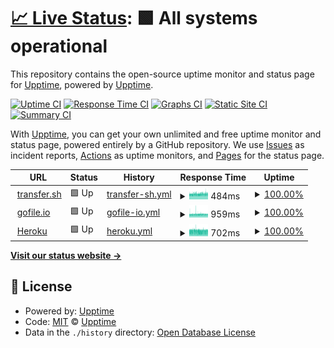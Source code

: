 # [📈 Live Status](https://upptime.github.io/upptime): <!--live status--> **🟩 All systems operational**

This repository contains the open-source uptime monitor and status page for [Upptime](https://upptime.js.org), powered by [Upptime](https://github.com/upptime/upptime).

[![Uptime CI](https://github.com/pavirp29/sitestatus/workflows/Uptime%20CI/badge.svg)](https://github.com/pavirp29/sitestatus/actions?query=workflow%3A%22Uptime+CI%22)
[![Response Time CI](https://github.com/pavirp29/sitestatus/workflows/Response%20Time%20CI/badge.svg)](https://github.com/pavirp29/sitestatus/actions?query=workflow%3A%22Response+Time+CI%22)
[![Graphs CI](https://github.com/pavirp29/sitestatus/workflows/Graphs%20CI/badge.svg)](https://github.com/pavirp29/sitestatus/actions?query=workflow%3A%22Graphs+CI%22)
[![Static Site CI](https://github.com/pavirp29/sitestatus/workflows/Static%20Site%20CI/badge.svg)](https://github.com/pavirp29/sitestatus/actions?query=workflow%3A%22Static+Site+CI%22)
[![Summary CI](https://github.com/pavirp29/sitestatus/workflows/Summary%20CI/badge.svg)](https://github.com/pavirp29/sitestatus/actions?query=workflow%3A%22Summary+CI%22)

With [Upptime](https://upptime.js.org), you can get your own unlimited and free uptime monitor and status page, powered entirely by a GitHub repository. We use [Issues](https://github.com/upptime/upptime/issues) as incident reports, [Actions](https://github.com/pavirp29/sitestatus/actions) as uptime monitors, and [Pages](https://upptime.github.io/upptime) for the status page.

<!--start: status pages-->
<!-- This summary is generated by Upptime (https://github.com/upptime/upptime) -->
<!-- Do not edit this manually, your changes will be overwritten -->
<!-- prettier-ignore -->
| URL | Status | History | Response Time | Uptime |
| --- | ------ | ------- | ------------- | ------ |
| <img alt="" src="https://favicons.githubusercontent.com/transfer.sh" height="13"> [transfer.sh](https://transfer.sh/) | 🟩 Up | [transfer-sh.yml](https://github.com/pavirp29/sitestatus/commits/HEAD/history/transfer-sh.yml) | <details><summary><img alt="Response time graph" src="./graphs/transfer-sh/response-time-week.png" height="20"> 484ms</summary><br><a href="https://pavirp29.github.io/sitestatus/history/transfer-sh"><img alt="Response time 520" src="https://img.shields.io/endpoint?url=https%3A%2F%2Fraw.githubusercontent.com%2Fpavirp29%2Fsitestatus%2FHEAD%2Fapi%2Ftransfer-sh%2Fresponse-time.json"></a><br><a href="https://pavirp29.github.io/sitestatus/history/transfer-sh"><img alt="24-hour response time 508" src="https://img.shields.io/endpoint?url=https%3A%2F%2Fraw.githubusercontent.com%2Fpavirp29%2Fsitestatus%2FHEAD%2Fapi%2Ftransfer-sh%2Fresponse-time-day.json"></a><br><a href="https://pavirp29.github.io/sitestatus/history/transfer-sh"><img alt="7-day response time 484" src="https://img.shields.io/endpoint?url=https%3A%2F%2Fraw.githubusercontent.com%2Fpavirp29%2Fsitestatus%2FHEAD%2Fapi%2Ftransfer-sh%2Fresponse-time-week.json"></a><br><a href="https://pavirp29.github.io/sitestatus/history/transfer-sh"><img alt="30-day response time 485" src="https://img.shields.io/endpoint?url=https%3A%2F%2Fraw.githubusercontent.com%2Fpavirp29%2Fsitestatus%2FHEAD%2Fapi%2Ftransfer-sh%2Fresponse-time-month.json"></a><br><a href="https://pavirp29.github.io/sitestatus/history/transfer-sh"><img alt="1-year response time 520" src="https://img.shields.io/endpoint?url=https%3A%2F%2Fraw.githubusercontent.com%2Fpavirp29%2Fsitestatus%2FHEAD%2Fapi%2Ftransfer-sh%2Fresponse-time-year.json"></a></details> | <details><summary><a href="https://pavirp29.github.io/sitestatus/history/transfer-sh">100.00%</a></summary><a href="https://pavirp29.github.io/sitestatus/history/transfer-sh"><img alt="All-time uptime 98.50%" src="https://img.shields.io/endpoint?url=https%3A%2F%2Fraw.githubusercontent.com%2Fpavirp29%2Fsitestatus%2FHEAD%2Fapi%2Ftransfer-sh%2Fuptime.json"></a><br><a href="https://pavirp29.github.io/sitestatus/history/transfer-sh"><img alt="24-hour uptime 100.00%" src="https://img.shields.io/endpoint?url=https%3A%2F%2Fraw.githubusercontent.com%2Fpavirp29%2Fsitestatus%2FHEAD%2Fapi%2Ftransfer-sh%2Fuptime-day.json"></a><br><a href="https://pavirp29.github.io/sitestatus/history/transfer-sh"><img alt="7-day uptime 100.00%" src="https://img.shields.io/endpoint?url=https%3A%2F%2Fraw.githubusercontent.com%2Fpavirp29%2Fsitestatus%2FHEAD%2Fapi%2Ftransfer-sh%2Fuptime-week.json"></a><br><a href="https://pavirp29.github.io/sitestatus/history/transfer-sh"><img alt="30-day uptime 100.00%" src="https://img.shields.io/endpoint?url=https%3A%2F%2Fraw.githubusercontent.com%2Fpavirp29%2Fsitestatus%2FHEAD%2Fapi%2Ftransfer-sh%2Fuptime-month.json"></a><br><a href="https://pavirp29.github.io/sitestatus/history/transfer-sh"><img alt="1-year uptime 98.50%" src="https://img.shields.io/endpoint?url=https%3A%2F%2Fraw.githubusercontent.com%2Fpavirp29%2Fsitestatus%2FHEAD%2Fapi%2Ftransfer-sh%2Fuptime-year.json"></a></details>
| <img alt="" src="https://favicons.githubusercontent.com/gofile.io" height="13"> [gofile.io](https://gofile.io/) | 🟩 Up | [gofile-io.yml](https://github.com/pavirp29/sitestatus/commits/HEAD/history/gofile-io.yml) | <details><summary><img alt="Response time graph" src="./graphs/gofile-io/response-time-week.png" height="20"> 959ms</summary><br><a href="https://pavirp29.github.io/sitestatus/history/gofile-io"><img alt="Response time 980" src="https://img.shields.io/endpoint?url=https%3A%2F%2Fraw.githubusercontent.com%2Fpavirp29%2Fsitestatus%2FHEAD%2Fapi%2Fgofile-io%2Fresponse-time.json"></a><br><a href="https://pavirp29.github.io/sitestatus/history/gofile-io"><img alt="24-hour response time 945" src="https://img.shields.io/endpoint?url=https%3A%2F%2Fraw.githubusercontent.com%2Fpavirp29%2Fsitestatus%2FHEAD%2Fapi%2Fgofile-io%2Fresponse-time-day.json"></a><br><a href="https://pavirp29.github.io/sitestatus/history/gofile-io"><img alt="7-day response time 959" src="https://img.shields.io/endpoint?url=https%3A%2F%2Fraw.githubusercontent.com%2Fpavirp29%2Fsitestatus%2FHEAD%2Fapi%2Fgofile-io%2Fresponse-time-week.json"></a><br><a href="https://pavirp29.github.io/sitestatus/history/gofile-io"><img alt="30-day response time 967" src="https://img.shields.io/endpoint?url=https%3A%2F%2Fraw.githubusercontent.com%2Fpavirp29%2Fsitestatus%2FHEAD%2Fapi%2Fgofile-io%2Fresponse-time-month.json"></a><br><a href="https://pavirp29.github.io/sitestatus/history/gofile-io"><img alt="1-year response time 980" src="https://img.shields.io/endpoint?url=https%3A%2F%2Fraw.githubusercontent.com%2Fpavirp29%2Fsitestatus%2FHEAD%2Fapi%2Fgofile-io%2Fresponse-time-year.json"></a></details> | <details><summary><a href="https://pavirp29.github.io/sitestatus/history/gofile-io">100.00%</a></summary><a href="https://pavirp29.github.io/sitestatus/history/gofile-io"><img alt="All-time uptime 54.75%" src="https://img.shields.io/endpoint?url=https%3A%2F%2Fraw.githubusercontent.com%2Fpavirp29%2Fsitestatus%2FHEAD%2Fapi%2Fgofile-io%2Fuptime.json"></a><br><a href="https://pavirp29.github.io/sitestatus/history/gofile-io"><img alt="24-hour uptime 100.00%" src="https://img.shields.io/endpoint?url=https%3A%2F%2Fraw.githubusercontent.com%2Fpavirp29%2Fsitestatus%2FHEAD%2Fapi%2Fgofile-io%2Fuptime-day.json"></a><br><a href="https://pavirp29.github.io/sitestatus/history/gofile-io"><img alt="7-day uptime 100.00%" src="https://img.shields.io/endpoint?url=https%3A%2F%2Fraw.githubusercontent.com%2Fpavirp29%2Fsitestatus%2FHEAD%2Fapi%2Fgofile-io%2Fuptime-week.json"></a><br><a href="https://pavirp29.github.io/sitestatus/history/gofile-io"><img alt="30-day uptime 99.54%" src="https://img.shields.io/endpoint?url=https%3A%2F%2Fraw.githubusercontent.com%2Fpavirp29%2Fsitestatus%2FHEAD%2Fapi%2Fgofile-io%2Fuptime-month.json"></a><br><a href="https://pavirp29.github.io/sitestatus/history/gofile-io"><img alt="1-year uptime 54.75%" src="https://img.shields.io/endpoint?url=https%3A%2F%2Fraw.githubusercontent.com%2Fpavirp29%2Fsitestatus%2FHEAD%2Fapi%2Fgofile-io%2Fuptime-year.json"></a></details>
| <img alt="" src="https://favicons.githubusercontent.com/heroku.com" height="13"> [Heroku](https://heroku.com/) | 🟩 Up | [heroku.yml](https://github.com/pavirp29/sitestatus/commits/HEAD/history/heroku.yml) | <details><summary><img alt="Response time graph" src="./graphs/heroku/response-time-week.png" height="20"> 702ms</summary><br><a href="https://pavirp29.github.io/sitestatus/history/heroku"><img alt="Response time 786" src="https://img.shields.io/endpoint?url=https%3A%2F%2Fraw.githubusercontent.com%2Fpavirp29%2Fsitestatus%2FHEAD%2Fapi%2Fheroku%2Fresponse-time.json"></a><br><a href="https://pavirp29.github.io/sitestatus/history/heroku"><img alt="24-hour response time 694" src="https://img.shields.io/endpoint?url=https%3A%2F%2Fraw.githubusercontent.com%2Fpavirp29%2Fsitestatus%2FHEAD%2Fapi%2Fheroku%2Fresponse-time-day.json"></a><br><a href="https://pavirp29.github.io/sitestatus/history/heroku"><img alt="7-day response time 702" src="https://img.shields.io/endpoint?url=https%3A%2F%2Fraw.githubusercontent.com%2Fpavirp29%2Fsitestatus%2FHEAD%2Fapi%2Fheroku%2Fresponse-time-week.json"></a><br><a href="https://pavirp29.github.io/sitestatus/history/heroku"><img alt="30-day response time 749" src="https://img.shields.io/endpoint?url=https%3A%2F%2Fraw.githubusercontent.com%2Fpavirp29%2Fsitestatus%2FHEAD%2Fapi%2Fheroku%2Fresponse-time-month.json"></a><br><a href="https://pavirp29.github.io/sitestatus/history/heroku"><img alt="1-year response time 786" src="https://img.shields.io/endpoint?url=https%3A%2F%2Fraw.githubusercontent.com%2Fpavirp29%2Fsitestatus%2FHEAD%2Fapi%2Fheroku%2Fresponse-time-year.json"></a></details> | <details><summary><a href="https://pavirp29.github.io/sitestatus/history/heroku">100.00%</a></summary><a href="https://pavirp29.github.io/sitestatus/history/heroku"><img alt="All-time uptime 99.71%" src="https://img.shields.io/endpoint?url=https%3A%2F%2Fraw.githubusercontent.com%2Fpavirp29%2Fsitestatus%2FHEAD%2Fapi%2Fheroku%2Fuptime.json"></a><br><a href="https://pavirp29.github.io/sitestatus/history/heroku"><img alt="24-hour uptime 100.00%" src="https://img.shields.io/endpoint?url=https%3A%2F%2Fraw.githubusercontent.com%2Fpavirp29%2Fsitestatus%2FHEAD%2Fapi%2Fheroku%2Fuptime-day.json"></a><br><a href="https://pavirp29.github.io/sitestatus/history/heroku"><img alt="7-day uptime 100.00%" src="https://img.shields.io/endpoint?url=https%3A%2F%2Fraw.githubusercontent.com%2Fpavirp29%2Fsitestatus%2FHEAD%2Fapi%2Fheroku%2Fuptime-week.json"></a><br><a href="https://pavirp29.github.io/sitestatus/history/heroku"><img alt="30-day uptime 99.95%" src="https://img.shields.io/endpoint?url=https%3A%2F%2Fraw.githubusercontent.com%2Fpavirp29%2Fsitestatus%2FHEAD%2Fapi%2Fheroku%2Fuptime-month.json"></a><br><a href="https://pavirp29.github.io/sitestatus/history/heroku"><img alt="1-year uptime 99.71%" src="https://img.shields.io/endpoint?url=https%3A%2F%2Fraw.githubusercontent.com%2Fpavirp29%2Fsitestatus%2FHEAD%2Fapi%2Fheroku%2Fuptime-year.json"></a></details>

<!--end: status pages-->

[**Visit our status website →**](https://upptime.github.io/upptime)

## 📄 License

- Powered by: [Upptime](https://github.com/upptime/upptime)
- Code: [MIT](./LICENSE) © [Upptime](https://upptime.js.org)
- Data in the `./history` directory: [Open Database License](https://opendatacommons.org/licenses/odbl/1-0/)
